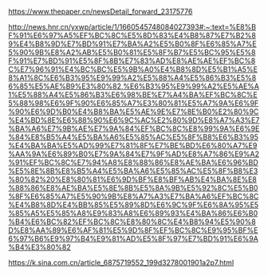 https://www.thepaper.cn/newsDetail_forward_23175776

http://news.hnr.cn/yxwp/article/1/1660545748084027393#:~:text=%E8%BF%91%E6%97%A5%EF%BC%8C%E5%8D%83%E4%B8%87%E7%B2%89%E4%B8%9D%E7%BD%91%E7%BA%A2%E5%B0%8F%E6%85%A7%E5%90%9B%E8%A2%AB%E5%B0%81%E5%8F%B7%E5%BC%95%E5%8F%91%E7%BD%91%E5%8F%8B%E7%83%AD%E8%AE%AE%EF%BC%8C%E7%96%91%E4%BC%BC%E5%9B%A0%E4%B8%8D%E5%B1%A5%E8%A1%8C%E6%B3%95%E9%99%A2%E5%88%A4%E5%86%B3%E5%86%85%E5%AE%B9%E3%80%82,%E6%B3%95%E9%99%A2%E5%AE%A1%E5%88%A4%E5%86%B3%E6%98%BE%E7%A4%BA%EF%BC%8C%E5%88%98%E6%9F%90%E6%85%A7%E3%80%81%E5%A7%9A%E6%9F%90%E6%9D%B0%E4%B8%BA%E5%AE%9E%E7%8E%B0%E2%80%9C%E4%BD%8E%E6%88%90%E6%9C%AC%E2%80%9D%E8%A7%A3%E7%BA%A6%E7%9B%AE%E7%9A%84%EF%BC%8C%E8%99%9A%E6%9E%84%E8%B5%A4%E5%BA%A6%E5%85%AC%E5%8F%B8%E6%B3%95%E4%BA%BA%E5%AD%99%E7%81%8F%E7%BE%BD%E6%80%A7%E9%AA%9A%E6%89%B0%E7%9A%84%E7%9F%AD%E8%A7%86%E9%A2%91%EF%BC%8C%E7%94%A8%E8%88%86%E8%AE%BA%E6%96%BD%E5%8E%8B%E8%B5%A4%E5%BA%A6%E5%85%AC%E5%8F%B8%E3%80%82%20%E8%80%81%E6%9D%BF%E8%BF%AB%E4%BA%8E%E8%88%86%E8%AE%BA%E5%8E%8B%E5%8A%9B%E5%92%8C%E5%B0%8F%E6%85%A7%E5%90%9B%E8%A7%A3%E7%BA%A6%EF%BC%8C%E4%B8%8D%E4%BB%85%E5%89%8D%E6%9C%9F%E6%8A%95%E5%85%A5%E5%85%A8%E9%83%A8%E6%89%93%E4%BA%86%E6%B0%B4%E6%BC%82%EF%BC%8C%E8%80%8C%E4%B8%94%E5%90%8D%E8%AA%89%E6%AF%81%E5%9D%8F%EF%BC%8C%E9%95%BF%E6%97%B6%E9%97%B4%E9%81%AD%E5%8F%97%E7%BD%91%E6%9A%B4%E3%80%82

https://k.sina.com.cn/article_6875719552_199d3278001901a2p7.html